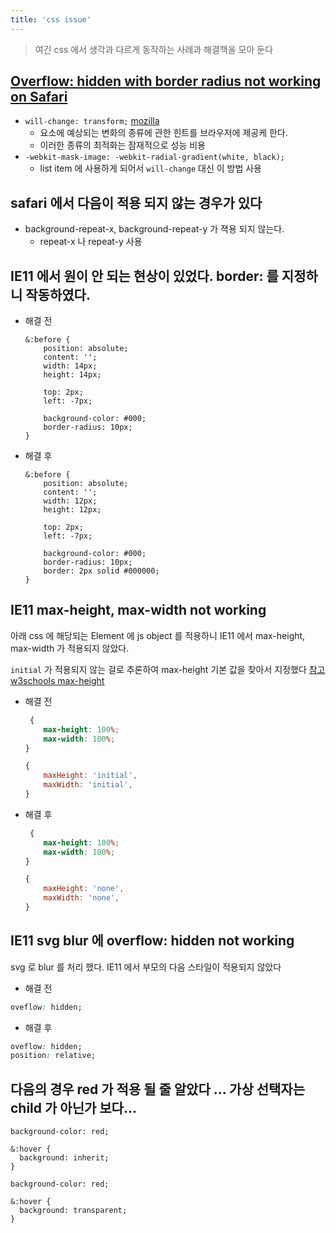 ```yaml
---
title: 'css issue'
---
```


> 여긴 css 에서 생각과 다르게 동작하는 사례과 해결책을 모아 둔다

## [Overflow: hidden with border radius not working on Safari](https://stackoverflow.com/questions/49066011/overflow-hidden-with-border-radius-not-working-on-safari)

-   `will-change: transform;` [mozilla](https://developer.mozilla.org/ko/docs/Web/CSS/will-change)
    -   요소에 예상되는 변화의 종류에 관한 힌트를 브라우저에 제공케 한다.
    -   이러한 종류의 최적화는 잠재적으로 성능 비용
-   `-webkit-mask-image: -webkit-radial-gradient(white, black);`
    -   list item 에 사용하게 되어서 `will-change` 대신 이 방법 사용

## safari 에서 다음이 적용 되지 않는 경우가 있다

-   background-repeat-x, background-repeat-y 가 젹용 되지 않는다.
    -   repeat-x 나 repeat-y 사용

## IE11 에서 원이 안 되는 현상이 있었다. border: 를 지정하니 작동하였다.

-   해결 전

    ```
    &:before {
        position: absolute;
        content: '';
        width: 14px;
        height: 14px;

        top: 2px;
        left: -7px;

        background-color: #000;
        border-radius: 10px;
    }
    ```

-   해결 후

    ```
    &:before {
        position: absolute;
        content: '';
        width: 12px;
        height: 12px;

        top: 2px;
        left: -7px;

        background-color: #000;
        border-radius: 10px;
        border: 2px solid #000000;
    }
    ```

## IE11 max-height, max-width not working

아래 css 에 해당되는 Element 에 js object 를 적용하니 IE11 에서 max-height, max-width 가 적용되지 않았다.

`initial` 가 적용되지 않는 걸로 추론하여 max-height 기본 값을 찾아서 지정했다 [참고 w3schools max-height](https://www.w3schools.com/cssref/pr_dim_max-height.asp)

-   해결 전

    ```css
     {
        max-height: 100%;
        max-width: 100%;
    }
    ```

    ```jsx
    {
        maxHeight: 'initial',
        maxWidth: 'initial',
    }
    ```

-   해결 후
    ```css
     {
        max-height: 100%;
        max-width: 100%;
    }
    ```
    ```jsx
    {
        maxHeight: 'none',
        maxWidth: 'none',
    }
    ```

## IE11 svg blur 에 overflow: hidden not working

svg 로 blur 를 처리 했다. IE11 에서 부모의 다음 스타일이 적용되지 않았다

-   해결 전

```css
oveflow: hidden;
```

-   해결 후

```css
oveflow: hidden;
position: relative;
```

## 다음의 경우 red 가 적용 될 줄 알았다 ... 가상 선택자는 child 가 아닌가 보다...

```
background-color: red;

&:hover {
  background: inherit;
}
```

```
background-color: red;

&:hover {
  background: transparent;
}
```
